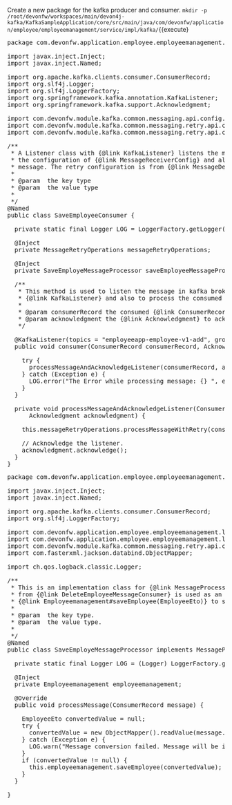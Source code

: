 Create a new package for the kafka producer and consumer.
`mkdir -p /root/devonfw/workspaces/main/devon4j-kafka/KafkaSampleApplication/core/src/main/java/com/devonfw/application/employee/employeemanagement/service/impl/kafka/`{{execute}

<pre class="file" data-filename="devonfw/workspaces/main/devon4j-kafka/KafkaSampleApplication/core/src/main/java/com/devonfw/application/employee/employeemanagement/service/impl/kafka/SaveEmployeeConsumer.java">
package com.devonfw.application.employee.employeemanagement.service.impl.kafka;

import javax.inject.Inject;
import javax.inject.Named;

import org.apache.kafka.clients.consumer.ConsumerRecord;
import org.slf4j.Logger;
import org.slf4j.LoggerFactory;
import org.springframework.kafka.annotation.KafkaListener;
import org.springframework.kafka.support.Acknowledgment;

import com.devonfw.module.kafka.common.messaging.api.config.MessageReceiverConfig;
import com.devonfw.module.kafka.common.messaging.retry.api.client.MessageRetryOperations;
import com.devonfw.module.kafka.common.messaging.retry.api.config.MessageDefaultRetryConfig;

/**
 * A Listener class with {@link KafkaListener} listens the message for the given topic and group name. This class uses
 * the configuration of {@link MessageReceiverConfig} and also retry pattern of devon kafka to process the consumed
 * message. The retry configuration is from {@link MessageDefaultRetryConfig}.
 *
 * @param <K> the key type
 * @param <V> the value type
 *
 */
@Named
public class SaveEmployeeConsumer<K, V> {

  private static final Logger LOG = LoggerFactory.getLogger(SaveEmployeeConsumer.class);

  @Inject
  private MessageRetryOperations<K, V> messageRetryOperations;

  @Inject
  private SaveEmployeMessageProcessor<K, V> saveEmployeeMessageProcessor;

  /**
   * This method is used to listen the message in kafka broker for the given topic and group name in
   * {@link KafkaListener} and also to process the consumed message, to create an employee in the DB.
   *
   * @param consumerRecord the consumed {@link ConsumerRecord}
   * @param acknowledgment the {@link Acknowledgment} to acknowledge the listener that message has been processed.
   */

  @KafkaListener(topics = "employeeapp-employee-v1-add", groupId = "${messaging.kafka.consumer.groupId}", containerFactory = "kafkaListenerContainerFactory")
  public void consumer(ConsumerRecord<K, V> consumerRecord, Acknowledgment acknowledgment) {

    try {
      processMessageAndAcknowledgeListener(consumerRecord, acknowledgment);
    } catch (Exception e) {
      LOG.error("The Error while processing message: {} ", e);
    }
  }

  private void processMessageAndAcknowledgeListener(ConsumerRecord<K, V> consumerRecord,
      Acknowledgment acknowledgment) {

    this.messageRetryOperations.processMessageWithRetry(consumerRecord, this.saveEmployeeMessageProcessor);

    // Acknowledge the listener.
    acknowledgment.acknowledge();
  }
}
</pre>

<pre class="file" data-filename="devonfw/workspaces/main/devon4j-kafka/KafkaSampleApplication/core/src/main/java/com/devonfw/application/employee/employeemanagement/service/impl/kafka/SaveEmployeMessageProcessor.java">
package com.devonfw.application.employee.employeemanagement.service.impl.kafka;

import javax.inject.Inject;
import javax.inject.Named;

import org.apache.kafka.clients.consumer.ConsumerRecord;
import org.slf4j.LoggerFactory;

import com.devonfw.application.employee.employeemanagement.logic.api.Employeemanagement;
import com.devonfw.application.employee.employeemanagement.logic.api.to.EmployeeEto;
import com.devonfw.module.kafka.common.messaging.retry.api.client.MessageProcessor;
import com.fasterxml.jackson.databind.ObjectMapper;

import ch.qos.logback.classic.Logger;

/**
 * This is an implementation class for {@link MessageProcessor}. Here in this sample application the consumed message
 * from {@link DeleteEmployeeMessageConsumer} is used as an information for
 * {@link Employeemanagement#saveEmployee(EmployeeEto)} to save as an employee in the DB.
 *
 * @param <K> the key type.
 * @param <V> the value type.
 *
 */
@Named
public class SaveEmployeMessageProcessor<K, V> implements MessageProcessor<K, V> {

  private static final Logger LOG = (Logger) LoggerFactory.getLogger(SaveEmployeMessageProcessor.class);

  @Inject
  private Employeemanagement employeemanagement;

  @Override
  public void processMessage(ConsumerRecord<K, V> message) {

    EmployeeEto convertedValue = null;
    try {
      convertedValue = new ObjectMapper().readValue(message.value().toString(), EmployeeEto.class);
    } catch (Exception e) {
      LOG.warn("Message conversion failed. Message will be ignored.", e);
    }
    if (convertedValue != null) {
      this.employeemanagement.saveEmployee(convertedValue);
    }
  }

}

</pre>